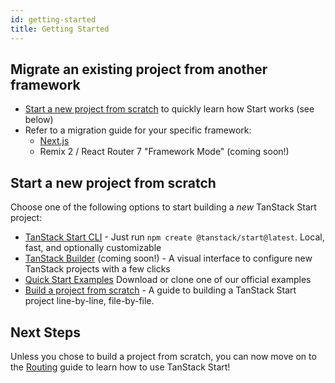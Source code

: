 ```yaml
---
id: getting-started
title: Getting Started
---
```


## Migrate an existing project from another framework

- [Start a new project from scratch](#start-a-new-project-from-scratch) to quickly learn how Start works (see below)
- Refer to a migration guide for your specific framework:
  - [Next.js](../migrate-from-next-js)
  - Remix 2 / React Router 7 "Framework Mode" (coming soon!)

## Start a new project from scratch

Choose one of the following options to start building a _new_ TanStack Start project:

- [TanStack Start CLI](../quick-start) - Just run `npm create @tanstack/start@latest`. Local, fast, and optionally customizable
- [TanStack Builder](#) (coming soon!) - A visual interface to configure new TanStack projects with a few clicks
- [Quick Start Examples](../quick-start) Download or clone one of our official examples
- [Build a project from scratch](../build-from-scratch) - A guide to building a TanStack Start project line-by-line, file-by-file.

## Next Steps

Unless you chose to build a project from scratch, you can now move on to the [Routing](../guide/routing) guide to learn how to use TanStack Start!
